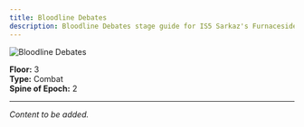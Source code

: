 ```yaml
---
title: Bloodline Debates
description: Bloodline Debates stage guide for IS5 Sarkaz's Furnaceside Fables
---
```


<img src="/stages/bloodline-debates.png" alt="Bloodline Debates" />

**Floor:** 3  
**Type:** Combat  
**Spine of Epoch:** 2  

---

*Content to be added.*
